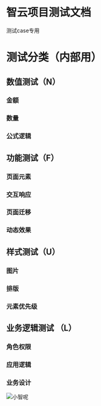 # 智云项目测试文档
测试case专用

# 测试分类（内部用）
## 数值测试（N）
### 金额
### 数量
### 公式逻辑
## 功能测试（F）
### 页面元素
### 交互响应
### 页面迁移
### 动态效果
## 样式测试（U）
### 图片
### 排版
### 元素优先级
## 业务逻辑测试 （L）
### 角色权限
### 应用逻辑
### 业务设计

![小智呢](https://tva3.sinaimg.cn/crop.0.0.512.512.180/005QP7XVjw8f6dghxkqtvj30e80e8jru.jpg "小智呢")
